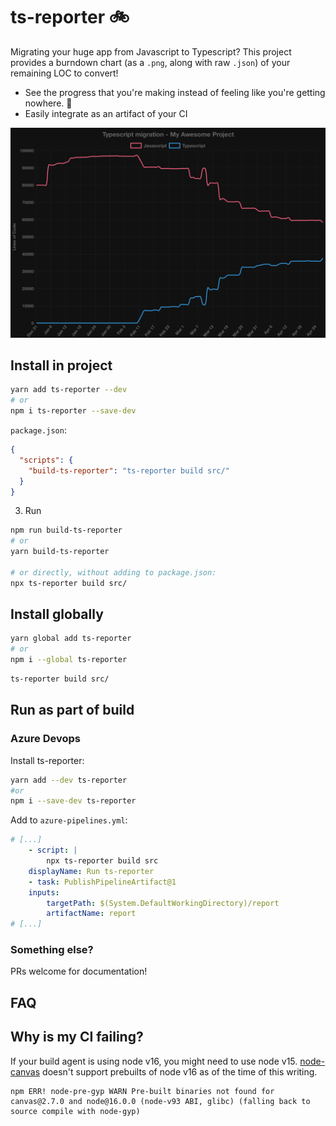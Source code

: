 # ts-reporter 🚲

Migrating your huge app from Javascript to Typescript? This project provides a burndown chart (as a `.png`, along with raw `.json`) of your remaining LOC to convert!

- See the progress that you're making instead of feeling like you're getting nowhere. 💪
- Easily integrate as an artifact of your CI

![Example burndown chart from a large project](example.png)

## Install in project

```sh
yarn add ts-reporter --dev
# or
npm i ts-reporter --save-dev
```

`package.json`:

```json
{
  "scripts": {
    "build-ts-reporter": "ts-reporter build src/"
  }
}
```

3. Run

```sh
npm run build-ts-reporter
# or
yarn build-ts-reporter

# or directly, without adding to package.json:
npx ts-reporter build src/
```

## Install globally

```sh
yarn global add ts-reporter
# or
npm i --global ts-reporter
```

```sh
ts-reporter build src/
```

## Run as part of build

### Azure Devops

Install ts-reporter:

```sh
yarn add --dev ts-reporter
#or
npm i --save-dev ts-reporter
```

Add to `azure-pipelines.yml`:

```yml
# [...]
    - script: |
        npx ts-reporter build src
    displayName: Run ts-reporter
    - task: PublishPipelineArtifact@1
    inputs:
        targetPath: $(System.DefaultWorkingDirectory)/report
        artifactName: report
# [...]
```

### Something else?

PRs welcome for documentation!

## FAQ

## Why is my CI failing?

If your build agent is using node v16, you might need to use node v15. [node-canvas](https://github.com/Automattic/node-canvas) doesn't support prebuilts of node v16 as of the time of this writing.

```
npm ERR! node-pre-gyp WARN Pre-built binaries not found for canvas@2.7.0 and node@16.0.0 (node-v93 ABI, glibc) (falling back to source compile with node-gyp)
```
